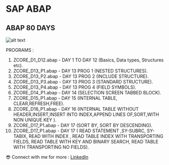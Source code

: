 # SAP ABAP
## ABAP 80 DAYS 
![alt text](https://drive.google.com/uc?export=view&id=1W9hk4GUpAMvg3o8nYdxW3p9JJBtacKTy)

PROGRAMS : 

1. ZCORE_D1_D12.abap - DAY 1 TO DAY 12 (Basics, Data types, Structures etc).
2. ZCORE_D13_P1.abap - DAY 13 PROG 1 (NESTED STRUCTURES).
3. ZCORE_D13_P2.abap - DAY 13 PROG 2 (INCLUDE STRUCTURE).
4. ZCORE_D13_P3.abap - DAY 13 PROG 3 (STANDARD STRUCTURE).
5. ZCORE_D13_P4.abap - DAY 13 PROG 4 (FIELD SYMBOLS).
6. ZCORE_D14_P1.abap - DAY 14 (SELECTION SCREEN TABBED BLOCK).
7. ZCORE_D15_P1.abap - DAY 15 (INTERNAL TABLE, CLEAR,REFRESH,FREE).
8. ZCORE_D16_P1.abap - DAY 16 (INTERNAL TABLE WITHOUT HEADER,INSERT,INSERT INTO INDEX,APPEND LINES OF,SORT,WITH NON UNIQUE KEY ).
9. ZCORE_D17_P1.abap - DAY 17 (SORT BY, SORT BY DESCENDING).
10. ZCORE_D17_P1.abap - DAY 17 ( READ STATEMENT ,SY-SUBRC, SY-TABIX, READ WITH INDEX , READ TABLE INDEX WITH TRANSPORTING FIELDS, READ TABLE WITH KEY AND BINARY SEARCH, READ TABLE WITH TRANSPORTING NO FIELDS).




😎 Connect with me for more  : 
[LinkedIn](https://www.linkedin.com/in/rahulpillai200010)
